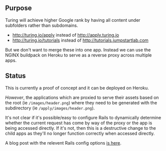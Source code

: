 ## Purpose

Turing will achieve higher Google rank by having all content under subfolders
rather than subdomains.

* http://turing.io/apply instead of http://apply.turing.io
* http://turing.io/tutorials instead of http://tutorials.jumpstartlab.com

But we don't want to merge these into one app. Instead we can use the NGINX
buildpack on Heroku to serve as a reverse proxy across multiple apps.

## Status

This is currently a proof of concept and it can be deployed on Heroku.

*However*, the applications which are proxied to serve their assets based
on the root (ie `/images/header.png`) where they need to be generated with the
subdirectory (ie `/apply/images/header.png`).

It's not clear if it's possible/easy to configure Rails to dynamically determine
whether the current request has come by way of the proxy or the app is being
accessed directly. If it's not, then this is a destructive change to the child
apps as they'll no longer function correctly when accessed directly.

A blog post with the relevent Rails config options [is here](http://stevesaarinen.com/blog/2013/05/16/mounting-rails-in-a-subdirectory-with-nginx-and-unicorn/).
